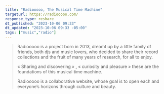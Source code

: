 ```yaml
---
title: "Radiooooo, The Musical Time Machine"
targeturl: https://radiooooo.com/
response_type: reshare
dt_published: "2023-10-06 09:33"
dt_updated: "2023-10-06 09:33 -05:00"
tags: ["music","radio"]
---
```


>   Radiooooo is a project born in 2013, dreamt up by a little family of friends, both djs and music lovers, who decided to share their record collections and the fruit of many years of research, for all to enjoy. 
> 
>   « Sharing and discovering » , « curiosity and pleasure » these are the foundations of this musical time machine. 
> 
>  Radiooooo is a collaborative website, whose goal is to open each and everyone’s horizons through culture and beauty. 